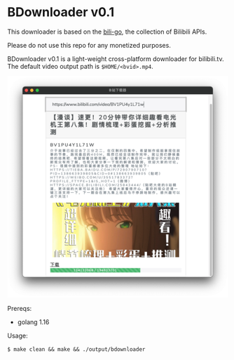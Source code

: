 
# BDownloader v0.1

This downloader is based on the [bili-go](https://github.com/HanFa/bili-go), the collection of Bilibili APIs.

Please do not use this repo for any monetized purposes.

BDownloader v0.1 is a light-weight cross-platform downloader for bilibili.tv. The default video output path
is `$HOME/<bvid>.mp4`.

![bdownloader](./doc/bdownloader.png)

Prereqs:
* golang 1.16

Usage:
```shell
$ make clean && make && ./output/bdownloader
```
